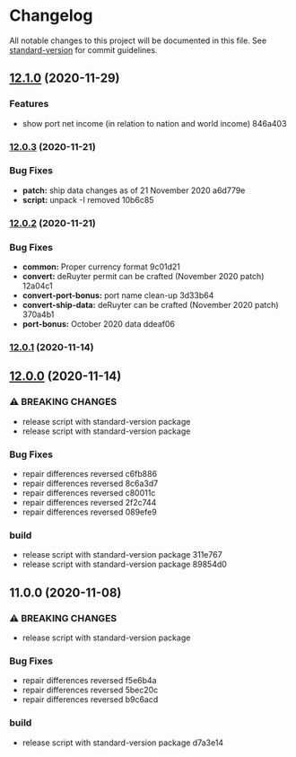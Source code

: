 # Changelog

All notable changes to this project will be documented in this file. See [standard-version](https://github.com/conventional-changelog/standard-version) for commit guidelines.

## [12.1.0](///compare/v12.0.3...v12.1.0) (2020-11-29)


### Features

* show port net income (in relation to nation and world income) 846a403

### [12.0.3](///compare/v12.0.2...v12.0.3) (2020-11-21)


### Bug Fixes

* **patch:** ship data changes as of 21 November 2020 a6d779e
* **script:** unpack -I removed 10b6c85

### [12.0.2](///compare/v12.0.1...v12.0.2) (2020-11-21)


### Bug Fixes

* **common:** Proper currency format 9c01d21
* **convert:** deRuyter permit can be crafted (November 2020 patch) 12a04c1
* **convert-port-bonus:** port name clean-up 3d33b64
* **convert-ship-data:** deRuyter can be crafted (November 2020 patch) 370a4b1
* **port-bonus:** October 2020 data ddeaf06

### [12.0.1](///compare/v12.0.0...v12.0.1) (2020-11-14)

## [12.0.0](///compare/v11.0.0...v12.0.0) (2020-11-14)


### ⚠ BREAKING CHANGES

* release script with standard-version package
* release script with standard-version package

### Bug Fixes

* repair differences reversed c6fb886
* repair differences reversed 8c6a3d7
* repair differences reversed c80011c
* repair differences reversed 2f2c744
* repair differences reversed 089efe9


### build

* release script with standard-version package 311e767
* release script with standard-version package 89854d0

## 11.0.0 (2020-11-08)


### ⚠ BREAKING CHANGES

* release script with standard-version package

### Bug Fixes

* repair differences reversed f5e6b4a
* repair differences reversed 5bec20c
* repair differences reversed b9c6acd


### build

* release script with standard-version package d7a3e14
